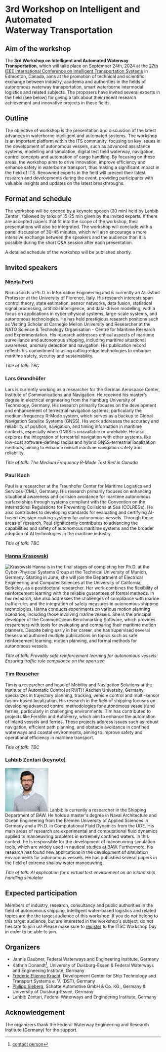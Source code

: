 # 3rd Workshop on Intelligent and Automated <br /> Waterway Transportation 

## Aim of the workshop

The **3rd Workshop on Intelligent and Automated Waterway Transportation**, which will take place on September 24th, 2024 at the [27th IEEE International Conference on Intelligent Transportation Systems](https://ieee-itsc.org/2024/) in Edmonton, Canada, aims at the promotion of technical and scientific exchange between industry, academia and authorities in the fields of autonomous waterway transportation, smart waterborne intermodal logistics and related subjects. The proposers have invited several experts in the field (see below) for giving a talk about their recent research achievement and innovative projects in these fields. 	

## Outline

The objective of workshop is the presentation and discussion of the latest advances in waterborne intelligent and automated systems. The workshop is an important platform within the ITS community, focusing on key issues in the development of autonomous vessels, such as advanced assistance systems, modelling and simulation, digital test field waterway, navigation, control concepts and automation of cargo handling. By focusing on these areas, the workshop aims to drive innovation, improve efficiency and enhance safety in waterborne transport, thus making a significant impact in the field of ITS. Renowned experts in the field will present their latest research and developments during the event, providing participants with valuable insights and updates on the latest breakthroughs.

## Format and schedule

The workshop will be opened by a keynote speech (30 min) held by Lahbib Zentari, followed by talks of 15-25 min given by the invited experts. If there are accepted papers that fit into the scope of the workshop, their presentations will also be integrated. The workshop will conclude with a panel discussion of 30-45 minutes, which will also encourage a more intensive exchange between the speakers and the audience than it is possible during the short Q&A session after each presentation. 

A detailed schedule of the workshop will be published shortly. 

## Invited speakers

### [Nicola Forti](https://nicolaforti.com/)
Nicola holds a Ph.D. in Information Engineering and is currently an Assistant Professor at the University of Florence, Italy. His research interests span control theory, state estimation, sensor networks, data fusion, statistical signal processing, artificial intelligence, and data-driven modelling, with a focus on applications in cyber-physical systems, large-scale systems, and autonomous technologies. He has held prestigious research positions such as Visiting Scholar at Carnegie Mellon University and Researcher at the NATO Science & Technology Organisation - Centre for Maritime Research and Experimentation. His research addresses critical aspects of maritime surveillance and autonomous shipping, including maritime situational awareness, anomaly detection and navigation. His publication record reflects his commitment to using cutting-edge technologies to enhance maritime safety, security and sustainability. 

_Title of talk: TBC_

### Lars Grundhöfer
Lars is currently working as a researcher for the German Aerospace Center, Institute of Communications and Navigation. He received his master’s degree in electrical engineering from the Hamburg University of Technology, Germany. His research primarily focuses on the development and enhancement of terrestrial navigation systems, particularly the medium-frequency R-Mode system, which serves as a backup to Global Navigation Satellite Systems (GNSS). His work addresses the accuracy and reliability of position, navigation, and timing information in maritime contexts, especially when GNSS is unavailable or unreliable. He also explores the integration of terrestrial navigation with other systems, like low-cost software-defined radios and hybrid GNSS-terrestrial localization methods, aiming to enhance overall maritime navigation safety and reliability.

_Title of talk: The Medium Frequency R-Mode Test Bed in Canada_

### Paul Koch
Paul is a researcher at the Fraunhofer Center for Maritime Logistics and Services (CML), Germany.  His research primarily focuses on enhancing situational awareness and collision avoidance for maritime autonomous surface ships through systems compliant with the Convention on the International Regulations for Preventing Collisions at Sea (COLREGs). He also contributes to developing standards for evaluating and certifying AI-based decision-making systems for autonomous vessels. Through these areas of research, Paul significantly contributes to advancing the capabilities and safety of autonomous maritime systems and the broader adoption of AI technologies in the maritime industry.

_Title of talk: TBC_

### [Hanna Krasowski](https://hanna.krasowski.io/)
<img src="https://github.com/IAWTWorkshopITSC/2024/blob/main/krasowski_hanna.jpg" alt="Krasowski" float="left" width="140"/> 
Hanna is in the final stages of completing her Ph.D. at the Cyber-Physical Systems Group at the Technical University of Munich, Germany. Starting in June, she will join the Department of Electrical Engineering and Computer Sciences at the University of California, Berkeley, as a postdoctoral researcher. Her work combines the flexibility of reinforcement learning with the reliable guarantees of formal methods. In her research, she also addresses the challenges of compliance with marine traffic rules and the integration of safety measures in autonomous shipping technologies. Hanna conducts experiments on various motion planning scenarios, including those involving marine vessels. She is the principal developer of the CommonOcean Benchmarking Software, which provides researchers with tools for evaluating and comparing their maritime motion planners. Despite being early in her career, she has supervised several theses and authored multiple publications on topics such as safe reinforcement learning, motion planning, and formal methods for autonomous vessels. 

_Title of talk: Provably safe reinforcement learning for autonomous vessels: Ensuring traffic rule compliance on the open sea_

### [Tim Reuscher](https://www.irt.rwth-aachen.de/cms/irt/das-institut/team/mobilitaet-und-navigation/abteilungsleiter/~rxbo/tim-reuscher/?allou=1)
Tim is a researcher and head of Mobility and Navigation Solutions at the Institute of Automatic Control at RWTH Aachen University, Germany, specializes in trajectory planning, tracking, vehicle control and multi-sensor fusion-based localization. His research in the field of shipping focuses on developing advanced control methodologies for autonomous vessels and ferries, particularly in challenging environments. Tim has contributed to projects like FernBin and AutoFerry, which aim to enhance the automation of inland vessels and ferries. These projects address issues such as robust navigation, efficient path planning, and obstacle avoidance in confined waterways and coastal environments, aiming to improve safety and operational efficiency in maritime transport. 

_Title of talk: TBC_

### Lahbib Zentari (keynote)
<img src="https://github.com/IAWTWorkshopITSC/2024/blob/main/zentari_lahbib.jpg" alt="Zentari" float="left" width="140"/> 
Lahbib is currently a researcher in the Shipping Department of BAW. He holds a master's degree in Naval Architecture and Ocean Engineering from the Bremen University of Applied Sciences in Germany and a Ph.D. in Computational Fluid Dynamics from the UDE. His main areas of research are experimental and computational fluid dynamics applied to manoeuvring problems in extremely confined waters. In this context, he is responsible for the development of manoeuvring simulation tools, which are widely used in nautical studies at BAW. Furthermore, his research has found new applications in the development of simulation environments for autonomous vessels. He has published several papers in the field of extreme shallow water manoeuvring.

_Title of talk: AI application for a virtual test environment on an inland ship handling simulator_


## Expected participation

Members of industry, research, consultancy and public authorities in the field of autonomous shipping, intelligent water-based logistics and related topics are the the target audience of this workshop. If you do not belong to this target audience, but are interested in the workshop's subject, do not hesitate to join us! 
Please make sure to [register](https://ieee-itsc.org/2024/registration/) to the ITSC Workshop Day in order to be able to join. 

## Organizers

* Jannis Daubner, Federal Waterways and Engineering Institute, Germany
*	Kathrin Donandt[^1], University of Duisburg-Essen & Federal Waterways and Engineering Institute, Germany
* [Frédéric Etienne Kracht](https://www.uni-due.de/mechatronik/team/kracht.php), Development Center for Ship Technology and Transport Systems e. V. (DST), Germany
* [Philipp Sieberg](https://www.uni-due.de/mechatronik/team/sieberg.php), Schotte Automotive GmbH & Co. KG., Germany & University of Duisburg-Essen, Germany
* Lahbib Zentari, Federal Waterways and Engineering Institute, Germany

## Acknowledgement

The organizers thank the Federal Waterway Engineering and Research Institute (Germany) for the support. 

[^1]: [contact person](mailto:kathrin.donandt@web.de?subject=IEEEITSCWorkshop)
